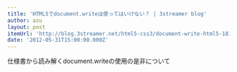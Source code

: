 ```yaml
---
title: 'HTML5でdocument.writeは使ってはいけない？ | 3streamer blog'
author: azu
layout: post
itemUrl: 'http://blog.3streamer.net/html5-css3/document-write-html5-181/'
date: '2012-05-31T15:00:00.000Z'
---
```

仕様書から読み解くdocument.writeの使用の是非について
